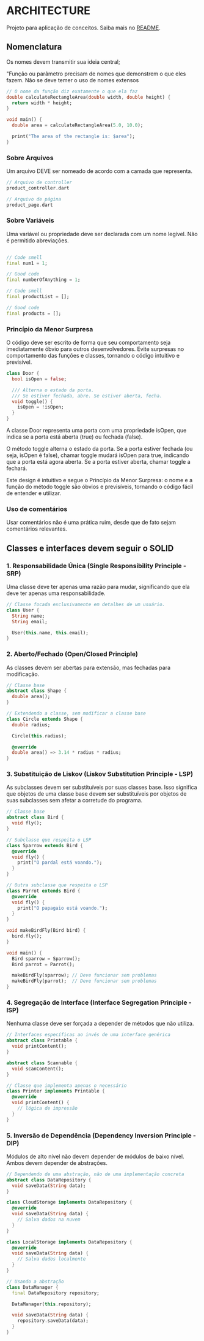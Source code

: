 # ARCHITECTURE

Projeto para aplicação de conceitos. Saiba mais no [README](README.md).

## Nomenclatura

Os nomes devem transmitir sua ideia central;

"Função ou parâmetro precisam de nomes que demonstrem o que eles fazem. Não se deve temer o uso de nomes extensos

```dart
// O nome da função diz exatamente o que ela faz
double calculateRectangleArea(double width, double height) {
  return width * height;
}

void main() {
  double area = calculateRectangleArea(5.0, 10.0);

  print("The area of the rectangle is: $area");
}
```

### Sobre Arquivos

Um arquivo DEVE ser nomeado de acordo com a camada que representa.

```dart
// Arquivo de controller 
product_controller.dart

// Arquivo de página 
product_page.dart
```

### Sobre Variáveis

Uma variável ou propriedade deve ser declarada com um nome legível.
Não é permitido abreviações.

```dart
    
// Code smell
final num1 = 1;

// Good code
final numberOfAnything = 1;

// Code smell
final productList = [];

// Good code
final products = [];

```

### Princípio da Menor Surpresa
O código deve ser escrito de forma que seu comportamento seja imediatamente óbvio para outros desenvolvedores. Evite surpresas no comportamento das funções e classes, tornando o código intuitivo e previsível.

```dart
class Door {
  bool isOpen = false;

  /// Alterna o estado da porta.
  /// Se estiver fechada, abre. Se estiver aberta, fecha.
  void toggle() {
    isOpen = !isOpen;
  }
}

```
A classe Door representa uma porta com uma propriedade isOpen, que indica se a porta está aberta (true) ou fechada (false).

O método toggle alterna o estado da porta. Se a porta estiver fechada (ou seja, isOpen é false), chamar toggle mudará isOpen para true, indicando que a porta está agora aberta. Se a porta estiver aberta, chamar toggle a fechará.

Este design é intuitivo e segue o Princípio da Menor Surpresa: o nome e a função do método toggle são óbvios e previsíveis, tornando o código fácil de entender e utilizar.

### Uso de comentários
Usar comentários não é uma prática ruim, desde que de fato sejam comentários relevantes.

## Classes e interfaces devem seguir o SOLID

### 1. Responsabilidade Única (Single Responsibility Principle - SRP)
Uma classe deve ter apenas uma razão para mudar, significando que ela deve ter apenas uma responsabilidade.

```dart
// Classe focada exclusivamente em detalhes de um usuário.
class User {
  String name;
  String email;

  User(this.name, this.email);
}
```

### 2. Aberto/Fechado (Open/Closed Principle)
As classes devem ser abertas para extensão, mas fechadas para modificação.

```dart
// Classe base
abstract class Shape {
  double area();
}

// Extendendo a classe, sem modificar a classe base
class Circle extends Shape {
  double radius;

  Circle(this.radius);

  @override
  double area() => 3.14 * radius * radius;
}

```

### 3. Substituição de Liskov (Liskov Substitution Principle - LSP)
As subclasses devem ser substituíveis por suas classes base. Isso significa que objetos de uma classe base devem ser substituíveis por objetos de suas subclasses sem afetar a corretude do programa.

```dart
// Classe base
abstract class Bird {
  void fly();
}

// Subclasse que respeita o LSP
class Sparrow extends Bird {
  @override
  void fly() {
    print("O pardal está voando.");
  }
}

// Outra subclasse que respeita o LSP
class Parrot extends Bird {
  @override
  void fly() {
    print("O papagaio está voando.");
  }
}

void makeBirdFly(Bird bird) {
  bird.fly();
}

void main() {
  Bird sparrow = Sparrow();
  Bird parrot = Parrot();

  makeBirdFly(sparrow); // Deve funcionar sem problemas
  makeBirdFly(parrot);  // Deve funcionar sem problemas
}
```

### 4. Segregação de Interface (Interface Segregation Principle - ISP)
Nenhuma classe deve ser forçada a depender de métodos que não utiliza.

```dart
// Interfaces específicas ao invés de uma interface genérica
abstract class Printable {
  void printContent();
}

abstract class Scannable {
  void scanContent();
}

// Classe que implementa apenas o necessário
class Printer implements Printable {
  @override
  void printContent() {
    // lógica de impressão
  }
}

```

### 5. Inversão de Dependência (Dependency Inversion Principle - DIP)
Módulos de alto nível não devem depender de módulos de baixo nível. Ambos devem depender de abstrações.

```dart
// Dependendo de uma abstração, não de uma implementação concreta
abstract class DataRepository {
  void saveData(String data);
}

class CloudStorage implements DataRepository {
  @override
  void saveData(String data) {
    // Salva dados na nuvem
  }
}

class LocalStorage implements DataRepository {
  @override
  void saveData(String data) {
    // Salva dados localmente
  }
}

// Usando a abstração
class DataManager {
  final DataRepository repository;

  DataManager(this.repository);

  void saveData(String data) {
    repository.saveData(data);
  }
}

```
